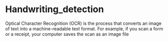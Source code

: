 # Handwriting_detection
Optical Character Recognition (OCR) is the process that converts an image of text into a machine-readable text format. 
For example, if you scan a form or a receipt, your computer saves the scan as an image file
